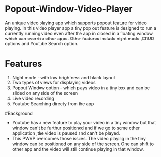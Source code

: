 # Popout-Window-Video-Player
An unique video playing app which supports popout feature for video playing.
In this video player app a tiny pop out feature is designed to run a currently running video even after the app in closed in a floating window which can override other apps. Other features include night mode ,CRUD options and Youtube Search option.

# Features
1. Night mode - with low brightness and black layout 
2. Two types of views for displaying videos
3. Popout Window option - which plays video in a tiny box and can be slided on any side of the screen 
4. Live video recording 
5. Youtube Searching directy from the app

#Background
* Youtube has a new feature to play your video in a tiny window but that window can't be furthur positioned and if we go to some other application ,the video is paused and can't be played.
* This PWVP overcomes those issues. The video playing in the tiny window can be positioned on any side of the screen. One can shift to other app and the video will still continue playing in that window. 
